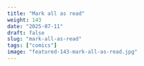 ```yaml
---
title: "Mark all as read"
weight: 143
date: "2025-07-11"
draft: false
slug: "mark-all-as-read"
tags: ["comics"]
image: "featured-143-mark-all-as-read.jpg"
---
```


